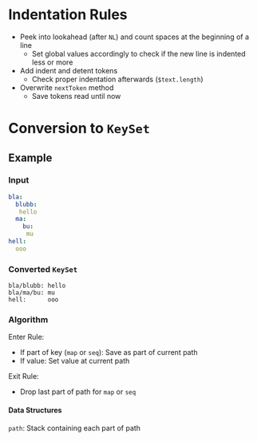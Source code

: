 # Indentation Rules

- Peek into lookahead (after `NL`) and count spaces at the beginning of a line
  - Set global values accordingly to check if the new line is indented less or more
- Add indent and detent tokens
  - Check proper indentation afterwards (`$text.length`)
- Overwrite `nextToken` method
  - Save tokens read until now

# Conversion to `KeySet`

## Example

### Input

```yaml
bla:
  blubb:
   hello
  ma:
    bu:
     mu
hell:
  ooo
```

### Converted `KeySet`

```
bla/blubb: hello
bla/ma/bu: mu
hell:      ooo
```

### Algorithm

Enter Rule:

  - If part of key (`map` or `seq`): Save as part of current path
  - If value: Set value at current path

Exit Rule:

- Drop last part of path for `map` or `seq`

#### Data Structures

`path`: Stack containing each part of path
